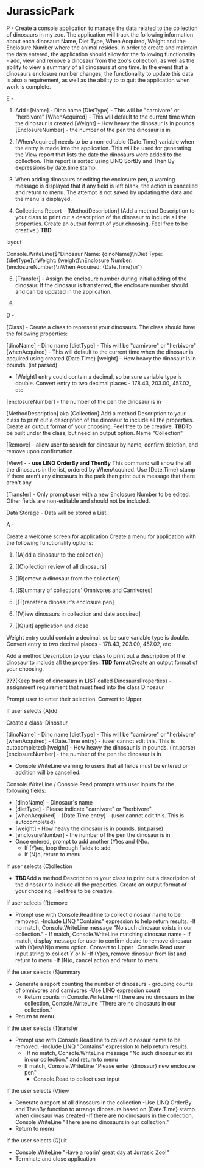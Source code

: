 # JurassicPark

P - Create a console application to manage the data related to the collection of dinosaurs in my zoo. The application will track the following information about each dinosaur: Name, Diet Type, When Acquired, Weight and the Enclosure Number where the animal resides. In order to create and maintain the data entered, the application should allow for the following functionality - add, view and remove a dinosaur from the zoo's collection, as well as the ability to view a summary of all dinosaurs at one time. In the event that a dinosaurs enclosure number changes, the functionality to update this data is also a requirement, as well as the ability to to quit the application when work is complete.

E -

1. Add :
   [Name] - Dino name
   [DietType] - This will be "carnivore" or "herbivore"
   [WhenAcquired] - This will default to the current time when the dinosaur is created
   [Weight] - How heavy the dinosaur is in pounds.
   [EnclosureNumber] - the number of the pen the dinosaur is in

2. [WhenAcquired] needs to be a non-editable {Date.Time} variable when the entry is made into the application. This will be used for generating the View report that lists the date the dinosaurs were added to the collection. This report is sorted using LINQ SortBy and Then By expressions by date.time stamp.

3. When adding dinosaurs or editing the enclosure pen, a warning message is displayed that if any field is left blank, the action is cancelled and return to menu. The attempt is not saved by updating the data and the menu is displayed.

4. Collections Report - [MethodDescription] (Add a method Description to your class to print out a description of the dinosaur to include all the properties. Create an output format of your choosing. Feel free to be creative.) **TBD**

layout

Console.WriteLine($"Dinosaur Name: {dinoName}\nDiet Type: {dietType}\nWeight: {weight}\nEnclosure Number: {enclosureNumber}\nWhen Acquired: {Date.Time}\n")

5. [Transfer] - Assign the enclosure number during initial adding of the dinosaur. If the dinosaur is transferred, the enclosure number should and can be updated in the application.

6.

D -

[Class] - Create a class to represent your dinosaurs. The class should have the following properties:

[dinoName] - Dino name
[dietType] - This will be "carnivore" or "herbivore"
[whenAcquired] - This will default to the current time when the dinosaur is acquired using created {Date.Time}
[weight] - How heavy the dinosaur is in pounds. (int parsed)

- [Weight] entry could contain a decimal, so be sure variable type is double. Convert entry to two decimal places - 178.43, 203.00, 457.02, etc

[enclosureNumber] - the number of the pen the dinosaur is in

[MethodDescription] aka [Collection]
Add a method Description to your class to print out a description of the dinosaur to include all the properties. Create an output format of your choosing. Feel free to be creative. **TBD**To be built under the class, but need an output option. Name "Collection"

[Remove] - allow user to search for dinosaur by name, confirm deletion, and remove upon confirmation.

[View] - - **use LINQ OrderBy and ThenBy**
This command will show the all the dinosaurs in the list, ordered by WhenAcquired.
Use {Date.Time} stamp If there aren't any dinosaurs in the park then print out a message that there aren't any.

[Transfer] - Only prompt user with a new Enclosure Number to be edited. Other fields are non-editable and should not be included.

Data Storage - Data will be stored a List<Dinosaur>.

A -

Create a welcome screen for application
Create a menu for application with the following functionality options:

1. [(A)dd a dinosaur to the collection]

2. [(C)ollection review of all dinosaurs]

3. [(R)emove a dinosaur from the collection]

4. [(S)ummary of collections' Omnivores and Carnivores]

5. [(T)ransfer a dinosaur's enclosure pen]

6. [(V)iew dinosaurs in collection and date acquired]

7. [(Q)uit] application and close

Weight entry could contain a decimal, so be sure variable type is double. Convert entry to two decimal places - 178.43, 203.00, 457.02, etc

Add a method Description to your class to print out a description of the dinosaur to include all the properties. **TBD format**Create an output format of your choosing.

**???**(Keep track of dinosaurs in **LIST** called DinosaursProperties) - assignment requirement that must feed into the class Dinosaur

Prompt user to enter their selection. Convert to Upper

If user selects (A)dd

Create a class: Dinosaur

[dinoName] - Dino name
[dietType] - This will be "carnivore" or "herbivore"
[whenAcquired] - {Date.Time entry} - (user cannot edit this. This is autocompleted)
[weight] - How heavy the dinosaur is in pounds. (int.parse)
[enclosureNumber] - the number of the pen the dinosaur is in

- Console.WriteLine warning to users that all fields must be entered or addition will be cancelled.

Console.WriteLine / Console.Read prompts with user inputs for the following fields:

- [dinoName] - Dinosaur's name
- [dietType] - Please indicate "carnivore" or "herbivore"
- [whenAcquired] - {Date.Time entry} - (user cannot edit this. This is autocompleted)
- [weight] - How heavy the dinosaur is in pounds. (int.parse)
- [enclosureNumber] - the number of the pen the dinosaur is in
- Once entered, prompt to add another (Y)es and (N)o.
  - If (Y)es, loop through fields to add
  - If (N)o, return to menu

If user selects (C)ollection

- **TBD**Add a method Description to your class to print out a description of the dinosaur to include all the properties. Create an output format of your choosing. Feel free to be creative.

If user selects (R)emove

- Prompt use with Console.Read line to collect dinosaur name to be removed.
  -Include LINQ "Contains" expression to help return results.
  -If no match, Console.WriteLine message "No such dinosaur exists in our collection." - If match, Console.WriteLine matching dinosaur name - If match, display message for user to confirm desire to remove dinosaur with (Y)es/(N)o menu option. Convert to Upper
  -Console.Read user input string to collect Y or N
  -If (Y)es, remove dinosaur from list and return to menu
  -If (N)o, cancel action and return to menu

If the user selects (S)ummary

- Generate a report counting the number of dinosaurs - grouping counts of omnivores and carnivores
  -Use LINQ expression count
  - Return counts in Console.WriteLine
    -If there are no dinosaurs in the collection, Console.WriteLine "There are no dinosaurs in our collection."
- Return to menu

If the user selects (T)ransfer

- Prompt use with Console.Read line to collect dinosaur name to be removed.
  -Include LINQ "Contains" expression to help return results.
  - -If no match, Console.WriteLine message "No such dinosaur exists in our collection." and return to menu
  - If match, Console.WriteLine "Please enter {dinosaur} new enclosure pen"
    - Console.Read to collect user input

If the user selects (V)iew

- Generate a report of all dinosaurs in the collection
  -Use LINQ OrderBy and ThenBy function to arrange dinosaurs based on {Date.Time} stamp when dinosaur was created
  -If there are no dinosaurs in the collection, Console.WriteLine "There are no dinosaurs in our collection."
- Return to menu

If the user selects (Q)uit

- Console.WriteLine "Have a roarin' great day at Jurrasic Zoo!"
- Terminate and close application
